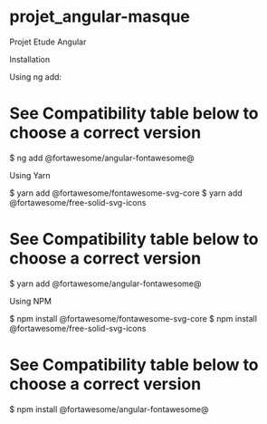 # projet_angular-masque
 Projet Etude Angular 
 
Installation

Using ng add:

# See Compatibility table below to choose a correct version
$ ng add @fortawesome/angular-fontawesome@<version>

Using Yarn

$ yarn add @fortawesome/fontawesome-svg-core
$ yarn add @fortawesome/free-solid-svg-icons
# See Compatibility table below to choose a correct version
$ yarn add @fortawesome/angular-fontawesome@<version>

Using NPM

$ npm install @fortawesome/fontawesome-svg-core
$ npm install @fortawesome/free-solid-svg-icons
# See Compatibility table below to choose a correct version
$ npm install @fortawesome/angular-fontawesome@<version>
